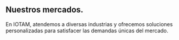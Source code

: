 ## Nuestros mercados.
En IOTAM, atendemos a diversas industrias y ofrecemos soluciones personalizadas para satisfacer las demandas únicas del mercado.